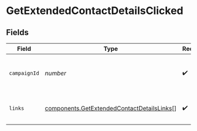 # GetExtendedContactDetailsClicked


## Fields

| Field                                                                                                    | Type                                                                                                     | Required                                                                                                 | Description                                                                                              | Example                                                                                                  |
| -------------------------------------------------------------------------------------------------------- | -------------------------------------------------------------------------------------------------------- | -------------------------------------------------------------------------------------------------------- | -------------------------------------------------------------------------------------------------------- | -------------------------------------------------------------------------------------------------------- |
| `campaignId`                                                                                             | *number*                                                                                                 | :heavy_check_mark:                                                                                       | ID of the campaign which generated the event                                                             | 3                                                                                                        |
| `links`                                                                                                  | [components.GetExtendedContactDetailsLinks](../../models/components/getextendedcontactdetailslinks.md)[] | :heavy_check_mark:                                                                                       | Listing of the clicked links for the campaign                                                            |                                                                                                          |